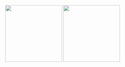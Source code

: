  <div>
  
  <img height="180em" src="https://github-readme-stats.vercel.app/api?username=augustowtg&theme=algolia&include_all_commits=true&count_private=true"/>
  <img height="180em" src="https://github-readme-stats.vercel.app/api/top-langs/?username=anuraghazra&langs_count=8"/>
<div>
